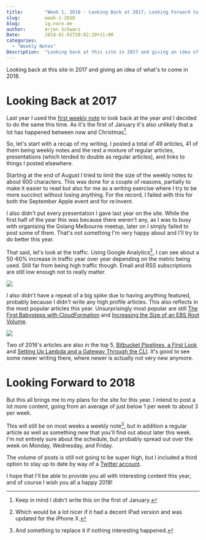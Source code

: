 ```yaml
---
title:        "Week 1, 2018 - Looking Back at 2017; Looking Forward to 2018"
slug:         week-1-2018
blog:         ig.nore.me  
author:       Arjen Schwarz  
Date:         2018-01-01T20:02:20+11:00
categories:   
  - "Weekly Notes"
Description:  "Looking back at this site in 2017 and giving an idea of what's to come in 2018."
---
```


Looking back at this site in 2017 and giving an idea of what's to come in 2018.

# Looking Back at 2017

Last year I used the [first weekly note](/weekly-notes/week-2-2017/) to look back at the year and I decided to do the same this time. As it's the first of January it's also unlikely that a lot has happened between now and Christmas[^1].

So, let's start with a recap of my writing. I posted a total of 49 articles, 41 of them being weekly notes and the rest a mixture of regular articles, presentations (which tended to double as regular articles), and links to things I posted elsewhere.

Starting at the end of August I tried to limit the size of the weekly notes to about 600 characters. This was done for a couple of reasons, partially to make it easier to read but also for me as a writing exercise where I try to be more succinct without losing anything. For the record, I failed with this for both the September Apple event and for re:Invent.

I also didn't put every presentation I gave last year on the site. While the first half of the year this was because there weren't any, as I was to busy with organising the Golang Melbourne meetup, later on I simply failed to post some of them. That's not something I'm very happy about and I'll try to do better this year.

That said, let's look at the traffic. Using Google Analytics[^2], I can see about a 50-60% increase in traffic year over year depending on the metric being used. Still far from being high traffic though. Email and RSS subscriptions are still low enough not to really matter.

![](/weekly-notes/week-1-2018/2018-01-01-user-stats.jpg)

I also didn't have a repeat of a big spike due to having anything featured, probably because I didn't write any high profile articles. This also reflects in the most popular articles this year. Unsurprisingly most popular are still [The First Babysteps with CloudFormation](/2014/08/the-first-babysteps-with-cloudformation/) and [Increasing the Size of an EBS Root Volume](/2015/03/increasing-the-size-of-a-root-ebs-volume/).

![](/weekly-notes/week-1-2018/2018-01-01-page-stats.jpg)

Two of 2016's articles are also in the top 5, [Bitbucket Pipelines, a First Look](/2016/05/bitbucket-pipelines-a-first-look/) and [Setting Up Lambda and a Gateway Through the CLI](/2016/03/setting-up-lambda-and-a-gateway-through-the-cli/). It's good to see some newer writing there, where newer is actually not very new anymore.

# Looking Forward to 2018

But this all brings me to my plans for the site for this year. I intend to post a lot more content, going from an average of just below 1 per week to about 3 per week.

This will still be on most weeks a weekly note[^3], but in addition a regular article as well as something new that you'll find out about later this week. I'm not entirely sure about the schedule, but probably spread out over the week on Monday, Wednesday, and Friday.

The volume of posts is still not going to be super high, but I included a third option to stay up to date by way of a [Twitter account](https://www.twitter.com/ignoreme_site).

I hope that I'll be able to provide you all with interesting content this year, and of course I wish you all a happy 2018!

[^1]:	Keep in mind I didn't write this on the first of January.

[^2]:	Which would be a lot nicer if it had a decent iPad version and was updated for the iPhone X.

[^3]:	And something to replace it if nothing interesting happened.
